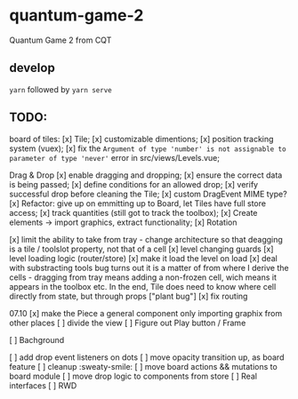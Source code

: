 # quantum-game-2
Quantum Game 2 from CQT

## develop
`yarn` followed by `yarn serve`

## TODO:
board of tiles:
[x] Tile;
[x] customizable dimentions;
[x] position tracking system (vuex);
[x] fix the `Argument of type 'number' is not assignable to parameter of type 'never'` error in src/views/Levels.vue;

Drag & Drop
[x] enable dragging and dropping;
[x] ensure the correct data is being passed;
[x] define conditions for an allowed drop;
[x] verify successful drop before cleaning the Tile;
[x] custom DragEvent MIME type?
[x] Refactor: give up on emmitting up to Board, let Tiles have full store access;
[x] track quantities (still got to track the toolbox);
[x] Create elements -> import graphics, extract functionality;
[x] Rotation


[x] limit the ability to take from tray - change architecture so that deagging is a tile / toolslot property, not that of a cell
[x] level changing guards
[x] level loading logic (router/store)
[x] make it load the level on load
[x] deal with substracting tools bug
      turns out it is a matter of from where I derive the cells - dragging from tray means adding a non-frozen cell, wich means it appears in the toolbox etc. In the end, Tile does need to know where cell directly from state, but through props ["plant bug"]
[x] fix routing



07.10
[x] make the Piece a general component only importing graphix from other places
[ ] divide the view
[ ] Figure out Play button / Frame

[ ] Bachground


[ ] add drop event listeners on dots
[ ] move opacity transition up, as board feature
[ ] cleanup :sweaty-smile:
[ ] move board actions && mutations to board module
[ ] move drop logic to components from store
[ ] Real interfaces
[ ] RWD
